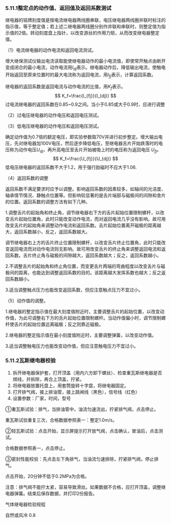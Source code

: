 ### **5.11.1整定点的动作值、返回值及返回系数测试**

 

继电器的铭牌刻度值是按电流继电器两线圈串联，电压继电器两线圈并联时标注的指示值，等于整定值；若上述二继电器两线圈分别作并联和串联时，则整定值为指示值的2倍。转动刻度盘上指针，以改变游丝的作用力矩，从而改变继电器整定值。

（1）电流继电器的动作电流和返回电流测试。



  增大继保测试仪输出电流读取能使继电器动作的最小电流值，即使常开触点由断开变成闭合的最小电流，动作电流用$I_{dj}$表示。继电器动作后，降低输出电流，使触电开始返回至原来位置时的最大电流称为返回电流，用$I_{fj}$表示，计算返回系数。

继电器的返回系数是返回电流与动作电流的比值，用$K_f$​表示。
$$
K_f=\frac{I_{fj}}{I_{dj}}
$$
过电流继电器的返回系数在0.85~0.9之间。当小于0.85或大于0.9时，应进行调整

（2）过电压继电器的动作电压和返回电压测试。




（3）低电压继电器的动作电压和返回电压测试。

  确定动作值为0.7倍的额定电压，即实验参数取70V并进行初步整定。增大输出电压，先对继电器加100V电压，然后逐步降低电压，至继电器舌片开始跌落时的电压称为动作电压$U_{dj}$，再升高电压至舌片开始被吸上时的电压称为返回电压 $U_{fj}$​。
$$
K_f=\frac{U_{fj}}{U_{dj}}
$$
低电压继电器的返回系数不大于1.2，用于强行励磁时不应大于1.06.

 （4）返回系数的调整

返回系数不满足要求时应予以调整。影响返回系数的因素较多，如轴间的光洁度、轴承情节情况、静触点位置等。但影响较显著的是舌片端部与磁极间的间隙和舍片的位置。返回系数的调整方法有如下几种。

1.调整舌片的起始角和终止角，调节继电器右下方的舌片起始位置限制螺杆，以改变舌片起始位置角，此时只能改变动作电流，而对返回电流几乎没有影响。故可用改变舌片的起始角来调整动作电流和返回系数。舌片起始位置离开磁极的距离越大，返回系数越小，反之，返回系数越大。

调节继电器右上方的舌片终止位置限制螺杆，以改变舌片终止位置角，此时只能改变返回电流而对动作电流则无影响。故可用改变舌片的终止角来调整返回电流和返回系数。舌片终止角与磁极的间隙越大，返回系数越大；反之，返回系数越小。

2.不调整舌片的起始角和终止角位置，而变更舌片两端的弯曲程度以改变舌片与磁极间的距离，也能达到调整返回系数的目的。该距离越大发挥系数也越大；反之返回系数越小。

3.适当调整触点压力也能改变返回系数，但应注意触点压力不宜过小。

（5）动作值的调整。

1.继电器的整定指示值在最大刻度值附近时，主要调整舌片的起始位置，以改变动作值，为此可调整右下方的舌片起始位置限制螺杆。当动作值偏小时，调节限制螺杆使舌片的起始位置远离磁极；反之则靠近磁极。

2.继电器的整定指示值在最小刻度值附近时，主要调整弹簧，以改变动作值。

3.适当调整触电压力也能改变动作值，但应注意触电压力不宜过小。

### 5.11.2瓦斯继电器校验

1. 拆开继电器保护套，打开顶盖（用内六方卸下螺丝）、检查重瓦斯继电器是否绑线，并拆除，再合上顶盖，拧紧。
2. 将继电器放置托盘上，用套筒旋转十字盘，将继电器固定。
3. 打开排气阀，接上排油管，接上跳闸线（黑色），信号线（红色）
4. 设置参数：厂家，时间，型号

①重瓦斯试验：排气，当排油管中，油流匀速流出，拧紧排气阀，点击停止。

重瓦斯试验重复三次，合格数据参照表一：整定1.0m/s。

②轻瓦斯试验：点击开始，显示屏提示打开放气阀，点击确认，冒油后，点击测试。

合格数据参照表一，点击停止。

③密封性能校验：先点击左下角排气，当油流匀速排除，拧紧排气阀，停止排气。

点击开始，20分钟不低于0.2MPa为合格。

注意：排气阀不能拧太紧，容易导致滑丝。如果数据不合格，应打开顶盖，调整继电器弹簧。结束后保存数据，并打印2份报告。

 

气体继电器检验规程

自然或风冷  0.8